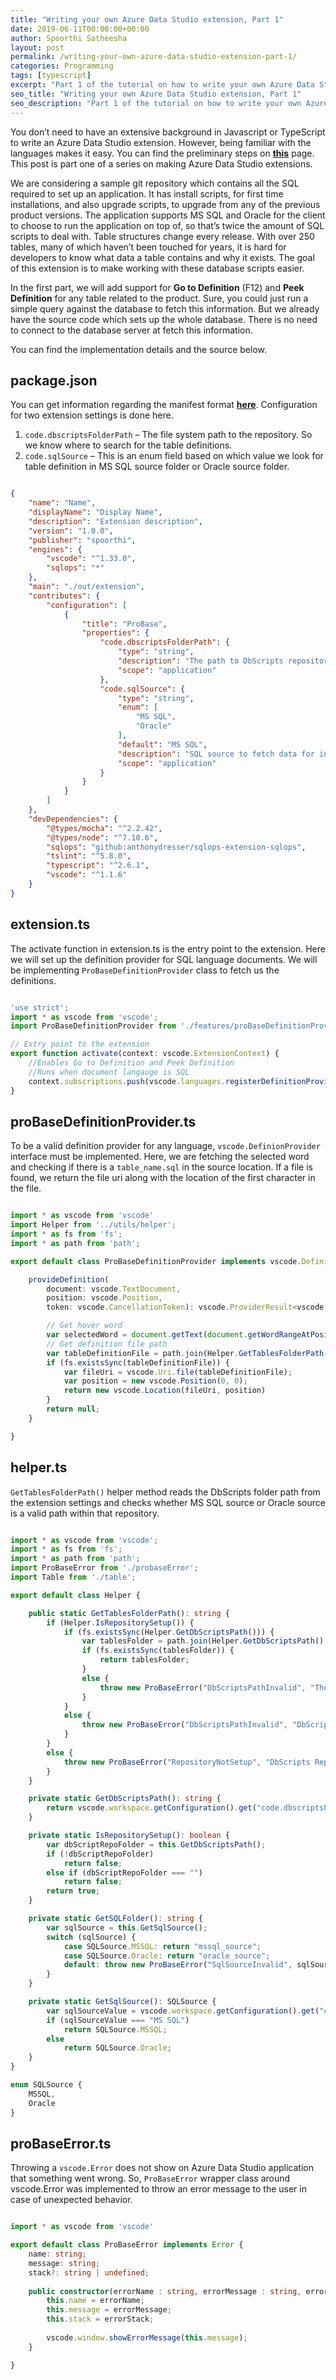 ```yaml
---
title: "Writing your own Azure Data Studio extension, Part 1"
date: 2019-06-11T00:00:00+00:00
author: Spoorthi Satheesha
layout: post
permalink: /writing-your-own-azure-data-studio-extension-part-1/
categories: Programming
tags: [typescript]
excerpt: "Part 1 of the tutorial on how to write your own Azure Data Studio extension"
seo_title: "Writing your own Azure Data Studio extension, Part 1"
seo_description: "Part 1 of the tutorial on how to write your own Azure Data Studio extension"
---
```


You don’t need to have an extensive background in Javascript or TypeScript to write an Azure Data Studio extension. However, being familiar with the languages makes it easy. You can find the preliminary steps on [**this**](https://code.visualstudio.com/api/get-started/your-first-extension) page. This post is part one of a series on making Azure Data Studio extensions.

We are considering a sample git repository which contains all the SQL required to set up an application. It has install scripts, for first time installations, and also upgrade scripts, to upgrade from any of the previous product versions. The application supports MS SQL and Oracle for the client to choose to run the application on top of, so that’s twice the amount of SQL scripts to deal with. Table structures change every release. With over 250 tables, many of which haven’t been touched for years, it is hard for developers to know what data a table contains and why it exists. The goal of this extension is to make working with these database scripts easier.

In the first part, we will add support for **Go to Definition** (F12) and **Peek Definition** for any table related to the product. Sure, you could just run a simple query against the database to fetch this information. But we already have the source code which sets up the whole database. There is no need to connect to the database server at fetch this information.

You can find the implementation details and the source below.

## package.json

You can get information regarding the manifest format [**here**](https://code.visualstudio.com/api/references/extension-manifest). Configuration for two extension settings is done here.
1. `code.dbscriptsFolderPath` – The file system path to the repository. So we know where to search for the table definitions.
2. `code.sqlSource` – This is an enum field based on which value we look for table definition in MS SQL source folder or Oracle source folder.

```json

{
    "name": "Name",
    "displayName": "Display Name",
    "description": "Extension description",
    "version": "1.0.0",
    "publisher": "spoorthi",
    "engines": {
        "vscode": "^1.33.0",
        "sqlops": "*"
    },
    "main": "./out/extension",
    "contributes": {
        "configuration": [
            {
                "title": "ProBase",
                "properties": {
                    "code.dbscriptsFolderPath": {
                        "type": "string",
                        "description": "The path to DbScripts repository",
                        "scope": "application"
                    },
                    "code.sqlSource": {
                        "type": "string",
                        "enum": [
                            "MS SQL",
                            "Oracle"
                        ],
                        "default": "MS SQL",
                        "description": "SQL source to fetch data for intellisense and other tools",
                        "scope": "application"
                    }
                }
            }
        ]
    },
    "devDependencies": {
        "@types/mocha": "^2.2.42",
        "@types/node": "^7.10.6",
        "sqlops": "github:anthonydresser/sqlops-extension-sqlops",
        "tslint": "^5.8.0",
        "typescript": "^2.6.1",
        "vscode": "^1.1.6"
    }
}

```

## extension.ts

The activate function in extension.ts is the entry point to the extension. Here we will set up the definition provider for SQL language documents. We will be implementing `ProBaseDefinitionProvider` class to fetch us the definitions.

```typescript

'use strict';
import * as vscode from 'vscode';
import ProBaseDefinitionProvider from './features/proBaseDefinitionProvider';

// Extry point to the extension
export function activate(context: vscode.ExtensionContext) {
    //Enables Go to Definition and Peek Definition
    //Runs when document langauge is SQL
    context.subscriptions.push(vscode.languages.registerDefinitionProvider({ language: "sql" }, new ProBaseDefinitionProvider()))
}

```

## proBaseDefinitionProvider.ts

To be a valid definition provider for any language, `vscode.DefinionProvider` interface must be implemented. Here, we are fetching the selected word and checking if there is a `table_name.sql` in the source location. If a file is found, we return the file uri along with the location of the first character in the file.

```typescript

import * as vscode from 'vscode'
import Helper from '../utils/helper';
import * as fs from 'fs';
import * as path from 'path';

export default class ProBaseDefinitionProvider implements vscode.DefinitionProvider {

    provideDefinition(
        document: vscode.TextDocument,
        position: vscode.Position,
        token: vscode.CancellationToken): vscode.ProviderResult<vscode.Location | vscode.Location[] | vscode.LocationLink[]> {

        // Get hover word
        var selectedWord = document.getText(document.getWordRangeAtPosition(position));
        // Get definition file path
        var tableDefinitionFile = path.join(Helper.GetTablesFolderPath(), selectedWord + ".sql");
        if (fs.existsSync(tableDefinitionFile)) {
            var fileUri = vscode.Uri.file(tableDefinitionFile);
            var position = new vscode.Position(0, 0);
            return new vscode.Location(fileUri, position)
        }
        return null;
    }

}

```

## helper.ts

`GetTablesFolderPath()` helper method reads the DbScripts folder path from the extension settings and checks whether MS SQL source or Oracle source is a valid path within that repository.

```typescript

import * as vscode from 'vscode';
import * as fs from 'fs';
import * as path from 'path';
import ProBaseError from './probaseError';
import Table from './table';

export default class Helper {

    public static GetTablesFolderPath(): string {
        if (Helper.IsRepositorySetup()) {
            if (fs.existsSync(Helper.GetDbScriptsPath())) {
                var tablesFolder = path.join(Helper.GetDbScriptsPath(), "Source", this.GetSQLFolder(), "tables"); // ../DbScripts/Source/mssql_source/tables
                if (fs.existsSync(tablesFolder)) {
                    return tablesFolder;
                }
                else {
                    throw new ProBaseError("DbScriptsPathInvalid", "The path " + tablesFolder + " is invalid.");
                }
            }
            else {
                throw new ProBaseError("DbScriptsPathInvalid", "DbScript Repository path is invalid and does not exist.");
            }
        }
        else {
            throw new ProBaseError("RepositoryNotSetup", "DbScripts Repository path not setup in File > Preferences > Settings");
        }
    }

    private static GetDbScriptsPath(): string {
        return vscode.workspace.getConfiguration().get("code.dbscriptsFolderPath") as string;
    }

    private static IsRepositorySetup(): boolean {
        var dbScriptRepoFolder = this.GetDbScriptsPath();
        if (!dbScriptRepoFolder)
            return false;
        else if (dbScriptRepoFolder === "")
            return false;
        return true;
    }   

    private static GetSQLFolder(): string {
        var sqlSource = this.GetSqlSource();
        switch (sqlSource) {
            case SQLSource.MSSQL: return "mssql_source";
            case SQLSource.Oracle: return "oracle_source";
            default: throw new ProBaseError("SqlSourceInvalid", sqlSource + " is not a valid Sql Source value.");
        }
    }

    private static GetSqlSource(): SQLSource {
        var sqlSourceValue = vscode.workspace.getConfiguration().get("code.sqlSource") as string;
        if (sqlSourceValue === "MS SQL")
            return SQLSource.MSSQL;
        else
            return SQLSource.Oracle;
    }
}

enum SQLSource {
    MSSQL,
    Oracle
}

```

## proBaseError.ts

Throwing a `vscode.Error` does not show on Azure Data Studio application that something went wrong. So, `ProBaseError` wrapper class around vscode.Error was implemented to throw an error message to the user in case of unexpected behavior.

```typescript

import * as vscode from 'vscode'

export default class ProBaseError implements Error {
    name: string;
    message: string;
    stack?: string | undefined;
    
    public constructor(errorName : string, errorMessage : string, errorStack? : string | undefined) {
        this.name = errorName;
        this.message = errorMessage;
        this.stack = errorStack;
        
        vscode.window.showErrorMessage(this.message);
    }

}

```